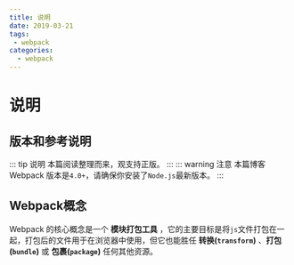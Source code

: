 ```yaml
--- 
title: 说明
date: 2019-03-21
tags: 
 - webpack
categories:
  - webpack
---
```

# 说明

## 版本和参考说明
::: tip 说明
本篇阅读整理而来，观支持正版。
:::
::: warning 注意
本篇博客 Webpack 版本是`4.0+`，请确保你安装了`Node.js`最新版本。
:::

## Webpack概念
Webpack 的核心概念是一个 **模块打包工具** ，它的主要目标是将`js`文件打包在一起，打包后的文件用于在浏览器中使用，但它也能胜任 **转换(`transform`)** 、**打包(`bundle`)** 或 **包裹(`package`)** 任何其他资源。
